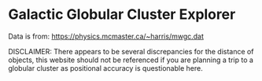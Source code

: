 # Galactic Globular Cluster Explorer

Data is from: https://physics.mcmaster.ca/~harris/mwgc.dat

DISCLAIMER: There appears to be several discrepancies for the distance of objects,
this website should not be referenced if you are planning a trip to a globular cluster as positional accuracy is questionable here.
